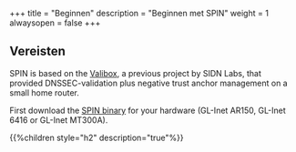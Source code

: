 +++
title = "Beginnen"
description = "Beginnen met SPIN"
weight = 1
alwaysopen = false
+++

## Vereisten

SPIN is based on the [Valibox](https://valibox.sidnlabs.nl/), a previous project by SIDN Labs, that provided
DNSSEC-validation plus negative trust anchor management on a small home router.

First download the [SPIN binary](https://valibox.sidnlabs.nl/pages/download.html) for your hardware (GL-Inet AR150, 
GL-Inet 6416 or GL-Inet MT300A).

{{%children style="h2" description="true"%}}
